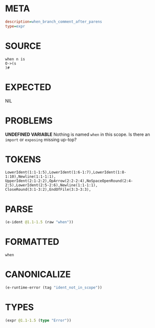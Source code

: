 # META
~~~ini
description=when_branch_comment_after_parens
type=expr
~~~
# SOURCE
~~~roc
when n is
O->(s
)#
~~~
# EXPECTED
NIL
# PROBLEMS
**UNDEFINED VARIABLE**
Nothing is named `when` in this scope.
Is there an `import` or `exposing` missing up-top?

# TOKENS
~~~zig
LowerIdent(1:1-1:5),LowerIdent(1:6-1:7),LowerIdent(1:8-1:10),Newline(1:1-1:1),
UpperIdent(2:1-2:2),OpArrow(2:2-2:4),NoSpaceOpenRound(2:4-2:5),LowerIdent(2:5-2:6),Newline(1:1-1:1),
CloseRound(3:1-3:2),EndOfFile(3:3-3:3),
~~~
# PARSE
~~~clojure
(e-ident @1.1-1.5 (raw "when"))
~~~
# FORMATTED
~~~roc
when
~~~
# CANONICALIZE
~~~clojure
(e-runtime-error (tag "ident_not_in_scope"))
~~~
# TYPES
~~~clojure
(expr @1.1-1.5 (type "Error"))
~~~
